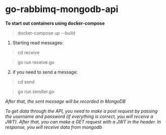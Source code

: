 # go-rabbimq-mongodb-api

**To start out containers using docker-compose**

> docker-compose up --build

1. Starting read messages:
> cd receive

> go run receive.go

2. if  you need to send a message:
> cd send

> go run sendler.go

_After that, the sent message will be recorded in MongoDB_

_To get data through the API, you need to make a post request by passing the username and password (if everything is correct, you will receive a JWT).
After that, you can make a GET request with a JWT in the header.
In response, you will receive data from mongodb_